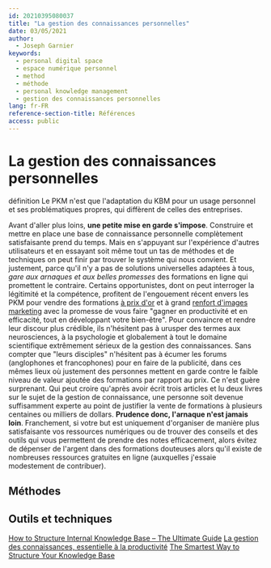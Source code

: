 ```yaml
---
id: 20210395080037
title: "La gestion des connaissances personnelles"
date: 03/05/2021
author:
  - Joseph Garnier
keywords:
  - personal digital space
  - espace numérique personnel
  - method
  - méthode
  - personal knowledge management
  - gestion des connaissances personnelles
lang: fr-FR
reference-section-title: Références
access: public
---
```


# La gestion des connaissances personnelles

définition
Le PKM n'est que l'adaptation du KBM pour un usage personnel et ses problématiques propres, qui diffèrent de celles des entreprises.

Avant d'aller plus loins, **une petite mise en garde s'impose**. Construire et mettre en place une base de connaissance personnelle complètement satisfaisante prend du temps. Mais en s'appuyant sur l'expérience d'autres utilisateurs et en essayant soit même tout un tas de méthodes et de techniques on peut finir par trouver le système qui nous convient. Et justement, parce qu'il n'y a pas de solutions universelles adaptées à tous, *gare aux arnaques et aux belles promesses* des formations en ligne qui promettent le contraire. Certains opportunistes, dont on peut interroger la légitimité et la compétence, profitent de l'engouement récent envers les PKM pour vendre des formations [à prix d'or](https://www.buildingasecondbrain.com/) et à grand [renfort d'images marketing](https://maggieappleton.com/basb) avec la promesse de vous faire "gagner en productivité et en efficacité, tout en développant votre bien-être". Pour convaincre et rendre leur discour plus crédible, ils n'hésitent pas à urusper des termes aux neurosciences, à la psychologie et globalement à tout le domaine scientifique extrêmement sérieux de la gestion des connaissances. Sans compter que "leurs disciples" n'hésitent pas à écumer les forums (anglophones et francophones) pour en faire de la publicité, dans ces mêmes lieux où justement des personnes mettent en garde contre le faible niveau de valeur ajoutée des formations par rapport au prix. Ce n'est guère surprenant. Qui peut croire qu'après avoir écrit trois articles et lu deux livres sur le sujet de la gestion de connaissance, une personne soit devenue suffisamment experte au point de justifier la vente de formations à plusieurs centaines ou milliers de dollars. **Prudence donc, l'arnaque n'est jamais loin**. Franchement, si votre but est uniquement d'organiser de manière plus satisfaisante vos ressources numériques ou de trouver des conseils et des outils qui vous permettent de prendre des notes efficacement, alors évitez de dépenser de l'argent dans des formations douteuses alors qu'il existe de nombreuses ressources gratuites en ligne (auxquelles j'essaie modestement de contribuer).

## Méthodes

## Outils et techniques

[How to Structure Internal Knowledge Base – The Ultimate Guide](https://medium.com/@axtonliu/how-to-build-an-efficient-personal-knowledge-management-system-355332ae5991)
[La gestion des connaissances, essentielle à la productivité](https://slack.com/intl/fr-fr/blog/productivity/knowledge-management-secret-sauce-of-productivity)
[The Smartest Way to Structure Your Knowledge Base](https://www.wixanswers.com/post/knowledge-base-structure)
